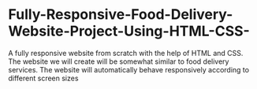 # Fully-Responsive-Food-Delivery-Website-Project-Using-HTML-CSS-
A fully responsive website from scratch with the help of HTML and CSS. The website we will create will be somewhat similar to food delivery services. The website will automatically behave responsively according to different screen sizes 
